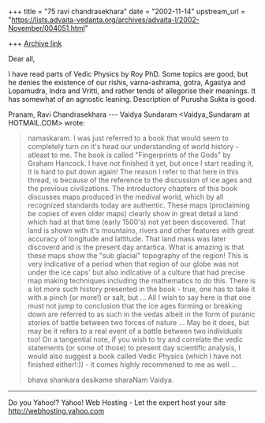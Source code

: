 +++
title = "75 ravi chandrasekhara"
date = "2002-11-14"
upstream_url = "https://lists.advaita-vedanta.org/archives/advaita-l/2002-November/004051.html"

+++
[Archive link](https://lists.advaita-vedanta.org/archives/advaita-l/2002-November/004051.html)

Dear all,

I have read parts of Vedic Physics by Roy PhD. Some
topics are good, but he denies the existence of our
rishis, varna-ashrama, gotra, Agastya and Lopamudra,
Indra and Vritti, and rather tends of allegorise their
meanings.  It has somewhat of an agnostic leaning.
Description of Purusha Sukta is good.

Pranam, Ravi Chandrasekhara
--- Vaidya Sundaram <Vaidya_Sundaram at HOTMAIL.COM>
wrote:
> namaskaram.
>  I was just referred to a book that would seem to
> completely turn on it's
> head our understanding of world history - atleast to
> me. The book is called
> "Fingerprints of the Gods" by Graham Hancock. I have
> not finished it yet,
> but once I start reading it, it is hard to put down
> again!
> The reason I refer to that here in this thread, is
> because of the reference
> to the discussion of ice ages and the previous
> civilizations. The
> introductory chapters of this book discusses maps
> produced in the medival
> world, which by all recognized standards today are
> authentic. These maps
> (proclaiming be copies of even older maps) clearly
> show in great detail a
> land which had at that time (early 1500's) not yet
> been discovered. That
> land is shown with it's mountains, rivers and other
> features with great
> accuracy of longitude and lattitude. That land mass
> was later discoverd and
> is the present day antartica. What is amazing is
> that these maps show the
> "sub glacial" topography of the region! This is very
> indicative of a period
> when that region of our globe was not under the ice
> caps' but also
> indicative of a culture that had precise map making
> techniques including the
> mathematics to do this. There is a lot more such
> history presented in the
> book - true, one has to take it with a pinch (or
> more!) or salt, but ...
>  All I wish to say here is that one must not jump to
> conclusion that the ice
> ages forming or breaking down are referred to as
> such in the vedas albeit in
> the form of puranic stories of battle between two
> forces of nature ... May
> be it does, but may be it refers to a real event of
> a battle between two
> individuals too!
>  On a tangential note, if you wish to try and
> correlate the vedic statements
> (or some of those) to present day scientific
> analysis, I would also suggest
> a book called Vedic Physics (which I have not
> finished either!:)) - it comes
> highly recommened to me as well ...
>
> bhava shankara desikame sharaNam
> Vaidya.


__________________________________________________
Do you Yahoo!?
Yahoo! Web Hosting - Let the expert host your site
http://webhosting.yahoo.com

